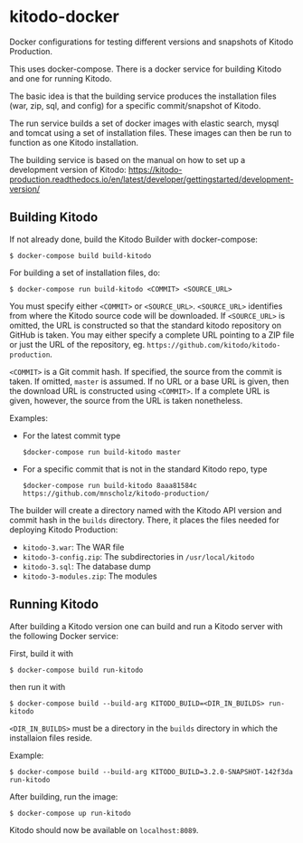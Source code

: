 kitodo-docker
=============

Docker configurations for testing different versions and snapshots of Kitodo Production.

This uses docker-compose. There is a docker service for building Kitodo and one for running Kitodo.

The basic idea is that the building service produces the installation files (war, zip, sql, and 
config) for a specific commit/snapshot of Kitodo.

The run service builds a set of docker images with elastic search, mysql and tomcat using a set of
installation files. These images can then be run to function as one Kitodo installation.

The building service is based on the manual on how to set up a development version of Kitodo:
https://kitodo-production.readthedocs.io/en/latest/developer/gettingstarted/development-version/


Building Kitodo
---------------


If not already done, build the Kitodo Builder with docker-compose:
```
$ docker-compose build build-kitodo
```

For building a set of installation files, do:
```
$ docker-compose run build-kitodo <COMMIT> <SOURCE_URL>
```

You must specify either `<COMMIT>` or `<SOURCE_URL>`.
`<SOURCE_URL>` identifies from where the Kitodo source code will be downloaded.
If `<SOURCE_URL>` is omitted, the URL is constructed so that the standard kitodo repository on GitHub is taken.
You may either specify a complete URL pointing to a ZIP file or just the URL of the repository, eg.
`https://github.com/kitodo/kitodo-production`.

`<COMMIT>` is a Git commit hash. If specified, the source from the commit is taken.
If omitted, `master` is assumed.
If no URL or a base URL is given, then the download URL is constructed using `<COMMIT>`.
If a complete URL is given, however, the source from the URL is taken nonetheless.

Examples:
- For the latest commit type
  ```
  $docker-compose run build-kitodo master
  ```

- For a specific commit that is not in the standard Kitodo repo, type
  ```
  $docker-compose run build-kitodo 8aaa81584c https://github.com/mnscholz/kitodo-production/
  ```
  

The builder will create a directory named with the Kitodo API version and commit hash in
the `builds` directory. There, it places the files needed for deploying Kitodo Production:
- `kitodo-3.war`: The WAR file
- `kitodo-3-config.zip`: The subdirectories in `/usr/local/kitodo`
- `kitodo-3.sql`: The database dump
- `kitodo-3-modules.zip`: The modules
 

Running Kitodo
--------------

After building a Kitodo version one can build and run a Kitodo server with the following Docker service:

First, build it with
```
$ docker-compose build run-kitodo
```

then run it with
```
$ docker-compose build --build-arg KITODO_BUILD=<DIR_IN_BUILDS> run-kitodo
```

`<DIR_IN_BUILDS>` must be a directory in the `builds` directory in which the installaion files reside.

Example:
```
$ docker-compose build --build-arg KITODO_BUILD=3.2.0-SNAPSHOT-142f3da run-kitodo
```

After building, run the image:
```
$ docker-compose up run-kitodo
```

Kitodo should now be available on `localhost:8089`.







